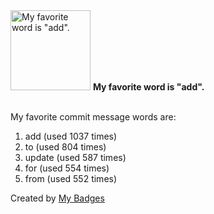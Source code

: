 <img src="https://my-badges.github.io/my-badges/favorite-word.png" alt="My favorite word is &quot;add&quot;." title="My favorite word is &quot;add&quot;." width="128">
<strong>My favorite word is &quot;add&quot;.</strong>
<br><br>

My favorite commit message words are:

1. add (used 1037 times)
2. to (used 804 times)
3. update (used 587 times)
4. for (used 554 times)
5. from (used 552 times)


Created by <a href="https://github.com/my-badges/my-badges">My Badges</a>